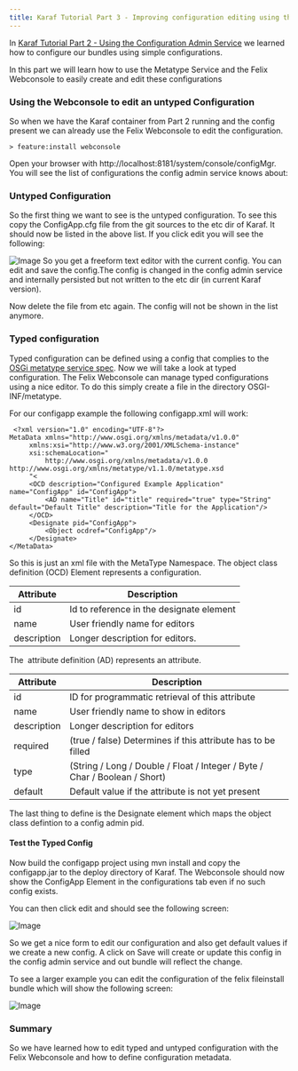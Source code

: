 ```yaml
---
title: Karaf Tutorial Part 3 - Improving configuration editing using the OSGI Metatype Service and the Felix Webconsole
---
```


In [Karaf Tutorial Part 2 - Using the Configuration Admin Service](karaf-tutorial-02) we learned how to configure our bundles using simple configurations.

In this part we will learn how to use the Metatype Service and the Felix Webconsole to easily create and edit these configurations

### Using the Webconsole to edit an untyped Configuration

So when we have the Karaf container from Part 2 running and the config present we can already use the Felix Webconsole to edit the configuration.

```
> feature:install webconsole
```

Open your browser with http://localhost:8181/system/console/configMgr.
You will see the list of configurations the config admin service knows about:

### Untyped Configuration

So the first thing we want to see is the untyped configuration. To see this copy the ConfigApp.cfg file from the git sources to the etc dir of Karaf. It should now be listed in the above list. If you click edit you will see the following:

![Image](config-detail-untyped.png)
So you get a freeform text editor with the current config. You can edit and save the config.The config is changed in the config admin service and internally persisted but not written to the etc dir (in current Karaf version).

Now delete the file from etc again. The config will not be shown in the list anymore.

### Typed configuration

Typed configuration can be defined using a config that complies to the [OSGi metatype service spec](https://osgi.org/specification/osgi.cmpn/7.0.0/service.metatype.html).
Now we will take a look at typed configuration. The Felix Webconsole can manage typed configurations using a nice editor. To do this simply create a file in the directory OSGI-INF/metatype.

For our configapp example the following configapp.xml will work:

```
 <?xml version="1.0" encoding="UTF-8"?>
MetaData xmlns="http://www.osgi.org/xmlns/metadata/v1.0.0"
     xmlns:xsi="http://www.w3.org/2001/XMLSchema-instance"
     xsi:schemaLocation="
         http://www.osgi.org/xmlns/metadata/v1.0.0 http://www.osgi.org/xmlns/metatype/v1.1.0/metatype.xsd
     "<
     <OCD description="Configured Example Application" name="ConfigApp" id="ConfigApp">
         <AD name="Title" id="title" required="true" type="String" default="Default Title" description="Title for the Application"/>
     </OCD>
     <Designate pid="ConfigApp">
         <Object ocdref="ConfigApp"/>
     </Designate>
</MetaData>
```

So this is just an xml file with the MetaType Namespace. The object class definition (OCD) Element represents a configuration.

| Attribute   | Description
|-------------|-------------
| id          | Id to reference in the designate element
| name        | User friendly name for editors
| description | Longer description for editors.

The  attribute definition (AD) represents an attribute.

| Attribute   | Description
|-------------|------------
| id          | ID for programmatic retrieval of this attribute
| name        | User friendly name to show in editors
| description | Longer description for editors
| required    | (true / false) Determines if this attribute has to be filled
| type        | (String / Long / Double / Float / Integer / Byte / Char / Boolean / Short)
| default     | Default value if the attribute is not yet present

The last thing to define is the Designate element which maps the object class defintion to a config admin pid.

#### Test the Typed Config

Now build the configapp project using mvn install and copy the configapp.jar to the deploy directory of Karaf. The Webconsole should now show the ConfigApp Element in the configurations tab even if no such config exists.

You can then click edit and should see the following screen:

![Image](config-detail-typed.png)

So we get a nice form to edit our configuration and also get default values if we create a new config. A click on Save will create or update this config in the config admin service and out bundle will reflect the change.

To see a larger example you can edit the configuration of the felix fileinstall bundle which will show the following screen: 

![Image](config-fileinstall.png)

### Summary

So we have learned how to edit typed and untyped configuration with the Felix Webconsole and how to define configuration metadata.
